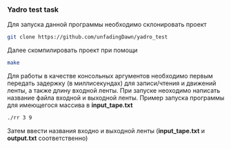 ### Yadro test task
Для запуска данной программы необходимо склонировать проект
```bash
git clone https://github.com/unfadingDawn/yadro_test
```
Далее скомпилировать проект при помощи
```bash
make
```
Для работы в качестве консольных аргументов необходимо первым передать задержку (в миллисекундах) для записи/чтения и движений ленты, а также длину входной ленты.
При запуске неоходимо написать название файла входной и выходной ленты.
Пример запуска программы для имеющегося массива в **input_tape.txt**
```bash
./rr 3 9
```
Затем ввести названия входно и выходной ленты (**input_tape.txt** и **output.txt** соответственно)
